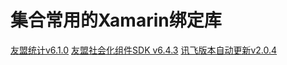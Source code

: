 # 集合常用的Xamarin绑定库
[友盟统计v6.1.0](https://github.com/i-1213/XamarinSDK/tree/master/UMeng.Android.Analytics)
[友盟社会化组件SDK v6.4.3](https://github.com/i-1213/XamarinSDK/tree/master/UMeng.Android.Shares)
[讯飞版本自动更新v2.0.4](https://github.com/i-1213/XamarinSDK/tree/master/XunFei.Android.AutoUpdate)


